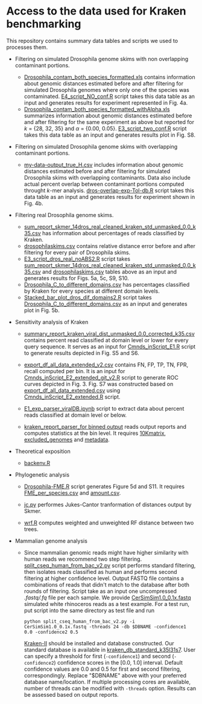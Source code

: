 # Access to the data used for Kraken benchmarking

This repository contains summary data tables and scripts we used to processes them.


* Filtering on simulated Drosophila genome skims with non overlapping contaminant portions.
    - [Drosophila_contam_both_species_formatted.xls](https://github.com/noraracht/kraken_scripts/blob/master/Drosophila_contam_both_species_formatted.xls) contains information about genomic distances estimated before and after filtering for simulated Drosophila genomes where only one of the species was contaminated. [E4_script_NO_conf.R](https://github.com/noraracht/kraken_scripts/blob/master/E4_script_NO_conf.R) script takes this data table as an input and generates results for experiment represented in Fig. 4a.
     - [Drosophila_contam_both_species_formatted_withAlpha.xls](https://github.com/noraracht/kraken_scripts/blob/master/Drosophila_contam_both_species_formatted_withAlpha.xls) summarizes information about genomic distances estimated before and after filtering for the same experiment as above but reported for *k* = {28, 32, 35} and *α* = {0.00, 0.05}. [E3_script_two_conf.R](https://github.com/noraracht/kraken_scripts/blob/master/E3_script_two_conf.R) script takes this data table as an input and generates results plot in Fig. S8.

* Filtering on simulated Drosophila genome skims with overlapping contaminant portions.
    - [my-data-output_true_H.csv](https://github.com/noraracht/kraken_scripts/blob/master/my-data-output_true_H.csv) includes information about genomic distances estimated before and after filtering for simulated Drosophila skims with overlapping contaminants. Data also include actual percent overlap between contaminant portions computed throught *k*\-mer analysis. [dros-overlap-exp-Tol-db.R](https://github.com/noraracht/kraken_scripts/blob/master/dros-overlap-exp-Tol-db.R) script takes this data table as an input and generates results for experiment shown in Fig. 4b.


* Filtering real Drosophila genome skims.
    - [sum_report_skmer_14dros_real_cleaned_kraken_std_unmasked_0.0_k35.csv](sum_report_skmer_14dros_real_cleaned_kraken_std_unmasked_0.0_k35.csv) has information about percentages of reads classified by Kraken.
    - [drosophilaskims.csv](https://github.com/noraracht/kraken_scripts/blob/master/drosophilaskims.csv) contains relative distance error before and after filtering for every pair of Drosophila skims.
    - [E3_script_dros_real_noABS2.R](https://github.com/noraracht/kraken_scripts/blob/master/E3_script_dros_real_noABS2.R) script takes [sum_report_skmer_14dros_real_cleaned_kraken_std_unmasked_0.0_k35.csv](sum_report_skmer_14dros_real_cleaned_kraken_std_unmasked_0.0_k35.csv) and [drosophilaskims.csv](https://github.com/noraracht/kraken_scripts/blob/master/drosophilaskims.csv) tables above as an input and generates results for Figs. 5a, 5c, S9, S10.
    - [Drosophila_C_to_different_domains.csv](https://github.com/noraracht/kraken_scripts/blob/master/Drosophila_C_to_different_domains.csv) has percentages classified by Kraken for every species at different domain levels.
    - [Stacked_bar_plot_dros_dif_domains2.R](https://github.com/noraracht/kraken_scripts/blob/master/Stacked_bar_plot_dros_dif_domains2.R) script takes [Drosophila_C_to_different_domains.csv](https://github.com/noraracht/kraken_scripts/blob/master/Drosophila_C_to_different_domains.csv) as an input and generates plot in Fig. 5b.
    
    
* Sensitivity analysis of Kraken
    - [summary_report_kraken_viral_dist_unmasked_0.0_corrected_k35.csv](https://github.com/noraracht/kraken_scripts/blob/master/summary_report_kraken_viral_dist_unmasked_0.0_corrected_k35.csv) contains percent read classified at domain level or lower for every query sequence. It serves as an input for  [Cmnds_inScript_E1.R](https://github.com/noraracht/kraken_scripts/blob/master/Cmnds_inScript_E1.R) script to generate results depicted in Fig. S5 and S6. 
    
     - [export_df_all_data_extended_v2.csv](https://github.com/noraracht/kraken_scripts/blob/master/export_df_all_data_extended_v2.csv) contains FN, FP, TP, TN, FPR, recall computed per bin. It is an input for  [Cmnds_inScript_E2_extended_git_v2.R](https://github.com/noraracht/kraken_scripts/blob/master/Cmnds_inScript_E2_extended_git_v2.R) script to generate ROC curves depicted in Fig. 3. Fig. S7 was constructed based on [export_df_all_data_extended.csv](https://github.com/noraracht/kraken_scripts/blob/master/export_df_all_data_extended.csv) using [Cmnds_inScript_E2_extended.R](https://github.com/noraracht/kraken_scripts/blob/master/Cmnds_inScript_E2_extended.R) script.
   

   - [E1_exp_parser_viralDB.ipynb](https://github.com/noraracht/kraken_scripts/blob/master/E1_exp_parser_viralDB.ipynb) script to extract data about percent reads classified at domain level or below.
   
    - [kraken_report_parser_for binned output](https://github.com/noraracht/kraken_scripts/blob/master/kraken_report_parser_v4_binned_conf_matrix_-checkpoint.ipynb) reads output reports and computes statistics at the bin level. It requires [10Kmatrix](https://github.com/noraracht/kraken_scripts/blob/master/10K_dist_stats.csv), [excluded_genomes](https://github.com/noraracht/kraken_scripts/blob/master/Keep_exclude_corrected.csv) and [metadata](https://github.com/noraracht/kraken_scripts/blob/master/metadata.tsv).
   
* Theoretical exposition
    - [backenv.R](https://github.com/noraracht/kraken_scripts/blob/master/backenv.R)

* Phylogenetic analysis
    - [Drosophila-FME.R](https://github.com/noraracht/kraken_scripts/blob/master/Drosophila-FME.R) script generates Figure 5d and S11. It requires [FME_per_species.csv](https://github.com/noraracht/kraken_scripts/blob/master/FME_per_species.csv) and [amount.csv](https://github.com/noraracht/kraken_scripts/blob/master/amount.csv).

    - [jc.py](https://github.com/noraracht/kraken_scripts/blob/master/jc.py)
      performes Jukes-Cantor tranformation of distances output by Skmer.

    - [wrf.R](https://github.com/noraracht/kraken_scripts/blob/master/wrf.R)
      computes weighted and unweighted RF distance between two trees. 
      
* Mammalian genome analysis
    - Since mammalian genomic reads might have higher similarity with human reads we recommend two step filtering. [split_cseq_human_from_bac_v2.py](https://github.com/noraracht/kraken_scripts/blob/master/split_cseq_human_from_bac_v2.py) script performs standard filtering, then isolates reads classified as human and performs second filtering at higher confidence level. Output FASTQ file contains a combinations of reads that didn't match to the database after both rounds of filtering. Script take as an input one uncompressed *.fastq/.fq* file per each sample. We provide [CerSimSim1.0_0.1x.fastq](https://drive.google.com/file/d/1MfXECtGZVj_dWSF_wiw26E84NLa_WwOE/view?usp=sharing) simulated  white rhinoceros reads as a test example. For a test run, put script into the same directory as test file and run
      ```
      python split_cseq_human_from_bac_v2.py -i CerSimSim1.0_0.1x.fastq -threads 24 -db $DBNAME -confidence1 0.0 -confidence2 0.5
      ```

      [Kraken-II](https://ccb.jhu.edu/software/kraken2/index.shtml?t=manual) should be installed and database constructed. Our standard database is available in [kraken_db_standard_k35l31s7](https://drive.google.com/drive/folders/1vDfSY2o9-zXPY5a0E64oWjqRaqPyCrsL?usp=sharing).
      User can specify a threshold for first (`-confidence1`) and second (`-confidence2`) confidence scores in the [0.0, 1.0] interval. Default confidence values are 0.0 and 0.5 for first and second filtering, correspondingly.
      Replace "$DBNAME" above with your preferred database name/location. If multiple processing cores are available, number of threads can be modified with `-threads` option. Results can be assessed based on output reports.
 
  


